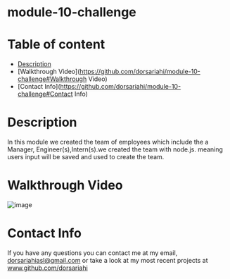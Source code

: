 # module-10-challenge
# Table of content
* [Description](https://github.com/dorsariahi/module-10-challenge#Description)
* [Walkthrough Video](https://github.com/dorsariahi/module-10-challenge#Walkthrough Video)
* [Contact Info](https://github.com/dorsariahi/module-10-challenge#Contact Info)
# Description 
In this module we created the team of employees which include the a Manager, Engineer(s),Intern(s).we created the team with node.js. meaning users input will be saved and used to create the team.
# Walkthrough Video
![image](https://user-images.githubusercontent.com/110079849/210009454-1e552413-4aaf-4dc9-a589-7aa8c674c787.png)
# Contact Info
If you have any questions you can contact me at my email, dorsariahiasl@gmail.com or take a look at my most recent projects at www.github.com/dorsariahi
